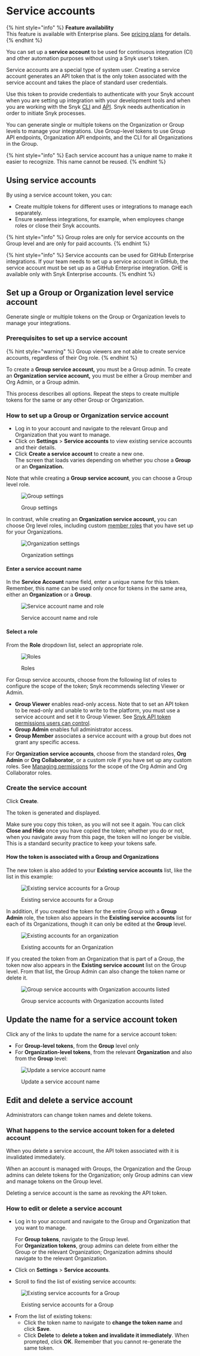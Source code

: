 # Service accounts

{% hint style="info" %}
**Feature availability**\
This feature is available with Enterprise plans. See [pricing plans](https://snyk.io/plans/) for details.
{% endhint %}

You can set up a **service account** to be used for continuous integration (CI) and other automation purposes without using a Snyk user’s token.

Service accounts are a special type of system user. Creating a service account generates an API token that is the only token associated with the service account and takes the place of standard user credentials.

Use this token to provide credentials to authenticate with your Snyk account when you are setting up integration with your development tools and when you are working with the Snyk [CLI](../snyk-cli/) and [API](../snyk-api/). Snyk needs authentication in order to initiate Snyk processes.

You can generate single or multiple tokens on the Organization or Group levels to manage your integrations. Use Group-level tokens to use Group API endpoints, Organization API endpoints, and the CLI for all Organizations in the Group.

{% hint style="info" %}
Each service account has a unique name to make it easier to recognize. This name cannot be reused.
{% endhint %}

## Using service accounts

By using a service account token, you can:

* Create multiple tokens for different uses or integrations to manage each separately.
* Ensure seamless integrations, for example, when employees change roles or close their Snyk accounts.

{% hint style="info" %}
Group roles are only for service accounts on the Group level and are only for paid accounts.
{% endhint %}

{% hint style="info" %}
Service accounts can be used for GitHub Enterprise integrations. If your team needs to set up a service account in GitHub, the service account must be set up as a GitHub Enterprise integration. GHE is available only with Snyk Enterprise accounts.
{% endhint %}

## Set up a Group or Organization level service account

Generate single or multiple tokens on the Group or Organization levels to manage your integrations.

### Prerequisites to set up a service account

{% hint style="warning" %}
Group viewers are not able to create service accounts, regardless of their Org role.
{% endhint %}

To create a **Group service account,** you must be a Group admin. To create an **Organization service account,** you must be either a Group member and Org Admin, or a Group admin.

This process describes all options. Repeat the steps to create multiple tokens for the same or any other Group or Organization.

### How to set up a Group or Organization service account

* Log in to your account and navigate to the relevant Group and Organization that you want to manage.
* Click on **Settings** > **Service accounts** to view existing service accounts and their details.
* Click **Create a service account** to create a new one.\
  The screen that loads varies depending on whether you chose a **Group** or an **Organization.**

Note that while creating a **Group service account**, you can choose a Group level role.

<figure><img src="../.gitbook/assets/Screenshot 2022-07-06 at 12.01.28.png" alt="Group settings"><figcaption><p>Group settings</p></figcaption></figure>

In contrast, while creating an **Organization service account,** you can choose Org level roles, including custom [member roles](../snyk-admin/manage-permissions-and-roles/manage-member-roles.md) that you have set up for your Organizations.

<figure><img src="../.gitbook/assets/Screenshot 2022-07-06 at 12.06.35.png" alt="Organization settings"><figcaption><p>Organization settings</p></figcaption></figure>

#### Enter a service account name

In the **Service Account** name field, enter a unique name for this token. Remember, this name can be used only once for tokens in the same area, either an **Organization** or a **Group**.

<figure><img src="../.gitbook/assets/uuid-01c4cc98-23c9-3cb1-4972-1aa4f83ad98e-en.png" alt="Service account name and role"><figcaption><p>Service account name and role</p></figcaption></figure>

#### Select a role

From the **Role** dropdown list, select an appropriate role.

<figure><img src="../.gitbook/assets/image (1) (4).png" alt="Roles"><figcaption><p>Roles</p></figcaption></figure>

For Group service accounts, choose from the following list of roles to configure the scope of the token; Snyk recommends selecting Viewer or Admin.

* **Group Viewer** enables read-only access. Note that to set an API token to be read-only and unable to write to the platform, you must use a service account and set it to Group Viewer. See [Snyk API token permissions users can control](../snyk-api-info/using-snyk-api/api-token-permissions-users-can-control.md).
* **Group Admin** enables full administrator access.
* **Group Member** associates a service account with a group but does not grant any specific access.

For **Organization service accounts**, choose from the standard roles, **Org Admin** or **Org** **Collaborator**, or a custom role if you have set up any custom roles. See [Managing permissions](../snyk-admin/manage-permissions-and-roles/permissions-associated-with-each-pre-defined-role.md) for the scope of the Org Admin and Org Collaborator roles.

### Create the service account

Click **Create**.

The token is generated and displayed.

Make sure you copy this token, as you will not see it again. You can click **Close and Hide** once you have copied the token; whether you do or not, when you navigate away from this page, the token will no longer be visible. This is a standard security practice to keep your tokens safe.

#### How the token is associated with a Group and Organizations

The new token is also added to your **Existing service accounts** list, like the list in this example:

<figure><img src="../.gitbook/assets/uuid-799b88fc-d1d7-72c9-5ceb-30fb2a8d572e-en (1) (1) (1) (1) (1) (1) (1) (1) (1) (1) (1) (1) (1) (1) (14).png" alt="Existing service accounts for a Group"><figcaption><p>Existing service accounts for a Group</p></figcaption></figure>

In addition, if you created the token for the entire Group with a **Group Admin** role, the token also appears in the **Existing service accounts** list for each of its Organizations, though it can only be edited at the **Group** level.

<figure><img src="../.gitbook/assets/uuid-1110723e-74e7-3090-3e69-da65f93acfcc-en.png" alt="Existing accounts for an organization"><figcaption><p>Existing accounts for an Organization</p></figcaption></figure>

If you created the token from an Organization that is part of a Group, the token now also appears in the **Existing service account** list on the Group level. From that list, the Group Admin can also change the token name or delete it.

<figure><img src="../.gitbook/assets/uuid-50563edb-6a75-9f37-2040-cd814fdf9ead-en.png" alt="Group service accounts with Organization accounts listed"><figcaption><p>Group service accounts with Organization accounts listed</p></figcaption></figure>

## Update the name for a service account token

Click any of the links to update the name for a service account token:

* For **Group-level tokens**, from the **Group** level only
* For **Organization-level tokens**, from the relevant **Organization** and also from the **Group** level:

<figure><img src="../.gitbook/assets/uuid-b34e3d10-bb0c-b608-bc08-12f2bf0a4fc0-en.png" alt="Update a service account name"><figcaption><p>Update a service account name</p></figcaption></figure>

## Edit and delete a service account

Administrators can change token names and delete tokens.

### What happens to the service account token for a deleted account

When you delete a service account, the API token associated with it is invalidated immediately.

When an account is managed with Groups, the Organization and the Group admins can delete tokens for the Organization; only Group admins can view and manage tokens on the Group level.

Deleting a service account is the same as revoking the API token.

### How to edit or delete a service account

*   Log in to your account and navigate to the Group and Organization that you want to manage.

    For **Group tokens**, navigate to the Group level.\
    For **Organization tokens**, group admins can delete from either the Group or the relevant Organization; Organization admins should navigate to the relevant Organization.
* Click on **Settings** > **Service accounts**.
* Scroll to find the list of existing service accounts:

<figure><img src="../.gitbook/assets/uuid-799b88fc-d1d7-72c9-5ceb-30fb2a8d572e-en (1) (1) (1) (1) (1) (1) (1) (1) (1) (1) (1) (1) (1) (1) (14).png" alt="Existing service accounts for a Group"><figcaption><p>Existing service accounts for a Group</p></figcaption></figure>

* From the list of existing tokens:
  * Click the token name to navigate to **change the token name** and click **Save**.
  * Click **Delete** to **delete a token and invalidate it immediately**. When prompted, click **OK**. Remember that you cannot re-generate the same token.
